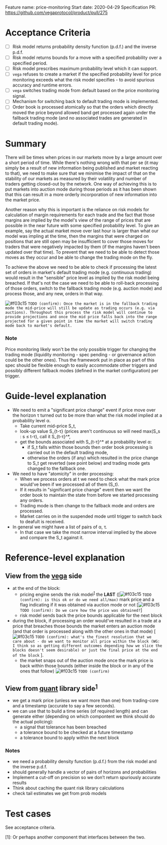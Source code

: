 Feature name: price-monitoring
Start date: 2020-04-29
Specification PR: https://github.com/vegaprotocol/product/pull/275

# Acceptance Criteria

- [ ] Risk model returns probability density function (p.d.f.) and the inverse p.d.f.
- [ ] Risk model returns bounds for a move with a specified probability over a specified period.
- [ ] Risk model prescribes maximum probability level which it can support.
- [ ] `vega` refuses to create a market if the specified probability level for price monitoring exceeds what the risk model specifies - to avoid spurious accuracy and runtime errors.
- [ ] `vega` switches trading mode from default based on the price monitoring signal.
- [ ] Mechanism for switching back to default trading mode is implemented.
- [ ] Order book is processed atomically so that the orders which directly moved the price beyond allowed band get processed again under the fallback trading mode (and no associated trades are generated in default trading mode).

# Summary

There will be times when prices in our markets move by a large amount over a short period of time. While there's nothing wrong with that per se (it may simply be a result of new information being published and market reacting to that), we need to make sure that we minimise the impact of that on the stability of our markets as measured by their volatility and number of traders getting closed-out by the network. One way of achieving this is to put markets into auction mode during those periods as it has been shown that this can result in a more orderly incorporation of new information into the market price.

Another reason why this is important is the reliance on risk models for calculation of margin requirements for each trade and the fact that those margins are implied by the model's view of the range of prices that are possible in the near future with some specified probability level. To give an example, say the actual market move over last hour is larger than what our model was impling at the time, then the margins that were charged on positions that are still open may be insufficient to cover those moves for traders that were negatively impacted by them (if the margins haven't been updated over that time). To prevent that we need to be able to detect those moves as they occur and be able to change the trading mode on the fly.

To achieve the above we need to be able to check if processing the latest set of orders in market's default trading mode (e.g. continuous trading) would result in the "sensible" price level as implied by the risk model being breached. If that's not the case we need to be able to roll-back processing of those orders, switch to the fallback trading mode (e.g. auction mode) and process those, and any new, orders in that way.

![#f03c15](https://via.placeholder.com/15/f03c15/000000?text=+) `TODO (confirm): Once the market is in the fallback trading mode the mid-price will still be update as trading occurs (e.g. via auctions). Throughout this process the risk model will continue to provide projections and once the mid price falls back into the range projected for a given point in time the market will switch trading mode back to market's default.`

### Note

Price monitoring likely won't be the only possible trigger for changing the trading mode (liquidity monitoring - spec pending - or governance action could be the other ones). Thus the framework put in place as part of this spec should be flexible enough to easily accommodate other triggers and possibly different fallback modes (defined in the market configuration) per trigger.

# Guide-level explanation

- We need to emit a "significant price change" event if price move over the horizon τ turned out to be more than what the risk model implied at a probability level α.
  - Take current mid-price S_t,
  - look-up value S_{t-τ} (prices aren't continuous so will need max(S_s : s  ≤ t-τ), call it  S_{t-τ}^*,
  - get the bounds associated with S_{t-τ}^* at a probability level α:
    - if S_t falls within those bounds then order book processing is carried out in the default trading mode,
    - otherwise the orders (if any) which resulted in the price change to S_t get reverted (see point below) and trading mode gets changed to the fallback one.
- We need to have "atomicity" in order processing:
  - When we process orders at t we need to check what the mark price would've been if we processed all of them (S_t).
  - If it results in "significant price change" event then we want the order book to maintain the state from before we started processing any orders.
  - Trading mode is then change to the fallback mode and orders are processed.
  - Market carries on in the suspended mode until trigger to switch back to deafult is received.
- In general we might have a list of pairs of α, τ.
  - In that case we take the most narrow interval implied by the above and compare the S_t against it.

# Reference-level explanation

## View from the [vega](https://github.com/vegaprotocol/vega) side

- at the end of the block:
  - pricing engine sends the risk model<sup>[1](#footnote1)</sup> the **LAST** ([![#f03c15](https://via.placeholder.com/15/f03c15/000000?text=+) `TODO (confirm): is this ok or do we need all/max)` mark price and a flag indicating if it was obtained via auction mode or not [![#f03c15](https://via.placeholder.com/15/f03c15/000000?text=+) `TODO (confirm): Do we care how the price was obtained?`]
  - risk model sends back the price bounds applicable for the next block
- during the block, if processing an order would've resulted in a trade at a price that breaches those bounds the market enters an auction mode (and that order is processed along with the other ones in that mode) [![#f03c15](https://via.placeholder.com/15/f03c15/000000?text=+) `TODO (confirm): what's the finest resolution that we care about - do we want to monitor all price within the block (WG: I think so as getting different outcomes depending how we slice the blocks doesn't seem desirable) or just the final price at the end of the block` ].
  - the market snaps out of the auction mode once the mark price is back within those bounds (either inside the block or in any of the ones that follow) ![#f03c15](https://via.placeholder.com/15/f03c15/000000?text=+) `TODO (confirm)`

## View from [quant](https://github.com/vegaprotocol/quant) library side<sup>[1](#myfootnote1)</sup>

- we get a mark price (unless we want more than one) from trading-core and a timestamp (accurate to say a few seconds).
- we can use that to build a time series (of required length) and can generate either (depending on which compontent we think should do the actual policing):
  - a signal that tolerance has been breached
  - a tolerance bound to be checked at a future timestamp
  - a tolerance bound to apply within the next block

### Notes

- we need a probability density function (p.d.f.) from the risk model and the inverse p.d.f.
- should generally handle a vector of pairs of horizons and probabilities
- Implement a cut-off on precision so we don’t return spuriously accurate results
- Think about caching the quant risk library calculations
- check tail estimates we get from prob models

# Test cases

See acceptance criteria.

<a name="footnote1">[1]: </a>Or perhaps another component that interfaces between the two.
